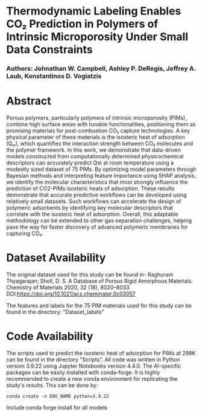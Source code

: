 # Thermodynamic Labeling Enables CO₂ Prediction in Polymers of Intrinsic Microporosity Under Small Data Constraints 
### Authors: Johnathan W. Campbell, Ashley P. DeRegis, Jeffrey A. Laub, Konstantinos D. Vogiatzis

# Abstract
Porous polymers, particularly polymers of intrinsic microporosity (PIMs), combine high surface areas with tunable functionalities, positioning them as promising materials for post-combustion CO₂ capture technologies. A key physical parameter of these materials is the isosteric heat of adsorption (Qₛₜ), which quantifies the interaction strength between CO₂ molecules and the polymer framework. In this work, we demonstrate that data-driven models constructed from computationally determined physicochemical descriptors can accurately predict Qst at room temperature using a modestly sized dataset of 75 PIMs. By optimizing model parameters through Bayesian methods and interpreting feature importance using SHAP analysis, we identify the molecular characteristics that most strongly influence the prediction of CO2-PIMs isosteric heats of adsorption. These results demonstrate that accurate predictive workflows can be developed using relatively small datasets. Such workflows can accelerate the design of polymeric adsorbents by identifying key molecular descriptors that correlate with the isosteric heat of adsorption. Overall, this adaptable methodology can be extended to other gas‐separation challenges, helping pave the way for faster discovery of advanced polymeric membranes for capturing CO₂. 


# Dataset Availability
The original dataset used for this study can be found in- Raghuram Thyagarajan; Sholl, D. S. A Database of Porous Rigid Amorphous Materials. Chemistry of Materials 2020, 32 (18), 8020–8033. DOI:https://doi.org/10.1021/acs.chemmater.0c03057

The features and labels for the 75 PIM materials used for this study can be found in the directory: "Dataset_labels"

# Code Availability
The scripts used to predict the isosteric heat of adsorption for PIMs at 298K can be found in the directory "Scripts". All code was written in Python version 3.9.22 using Jupyter Notebooks version 4.4.0. The AI-specific packages can be easily installed with conda-forge. It is highly recommended to create a new conda environment for replicating the study's results. This can be done by:

<pre><code>conda create -n ENV_NAME python=3.9.22</code></pre>


Include conda forge install for all models




